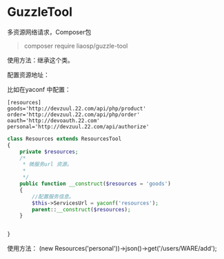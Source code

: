 # GuzzleTool
多资源网络请求，Composer包
>composer require liaosp/guzzle-tool

使用方法：继承这个类。

配置资源地址：

比如在yaconf 中配置：
```
[resources]
goods='http://devzuul.22.com/api/php/product'
order='http://devzuul.22.com/api/php/order'
oauth='http://devoauth.22.com'
personal='http://devzuul.22.com/api/authorize'
```


```php
class Resources extends ResourcesTool
{
    private $resources;
    /*
     * 微服务url 资源。
     *
     */
    public function __construct($resources = 'goods')
    {
        //配置服务信息。
        $this->ServicesUrl = yaconf('resources');
        parent::__construct($resources);
    }


}
```
使用方法：
(new Resources('personal'))->json()->get('/users/WARE/add');
